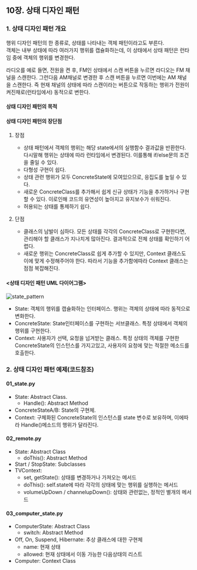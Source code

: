 ## 10장. 상태 디자인 패턴

### 1. 상태 디자인 패턴 개요

행위 디자인 패턴의 한 종류로, 상태를 나타내는 객체 패턴이라고도 부른다.  
객체는 내부 상태에 따라 여러가지 행위를 캡슐화하는데, 이 상태에서 상태 패턴은 런타임 중에 객체의 행위를 변경한다.

라디오를 예로 들면, 전원을 켠 후, FM인 상태에서 스캔 버튼을 누르면 라디오는 FM 채널을 스캔한다. 그런다음 AM채널로 변경한 후 스캔 버튼을 누르면 이번에는 AM 채널을 스캔한다. 즉 현재 채널의 상태에 따라 스캔이라는 버튼으로 작동하는 행위가 전원이 켜진채로(런타임에서) 동적으로 변한다.

#### 상태 디자인 패턴의 목적

#### 상태 디자인 패턴의 장단점

1. 장점

   - 상태 패턴에서 객체의 행위는 해당 state에서의 실행함수 결과값을 반환한다. 다시말해 행위는 상태에 따라 런타임에서 변경된다. 이를통해 if/else문의 조건을 줄일 수 있다.
   - 다형성 구현이 쉽다.
   - 상태 관련 행위가 모두 ConcreteState에 모여있으므로, 응집도를 높일 수 있다.
   - 새로운 ConcreteClass를 추가해서 쉽게 신규 상태가 기능을 추가하거나 구현 할 수 있다. 이로인해 코드의 유연성이 높아지고 유지보수가 쉬워진다.
   - 허용되는 상태를 통제하기 쉽다.

2. 단점
   - 클래스의 남발이 심하다. 모든 상태를 각각의 ConcreteClass로 구현한다면, 관리해야 할 클래스가 지나치게 많아진다. 결과적으로 전체 상태를 확인하기 어렵다.
   - 새로운 행위는 ConcreteClass로 쉽게 추가할 수 있지만, Context 클래스도 이에 맞게 수정해주어야 한다. 따라서 기능을 추가함에따라 Context 클래스는 점점 복잡해진다.

#### <상태 디자인 패턴 UML 다이어그램>

![state_pattern](https://user-images.githubusercontent.com/81678439/158714222-d8c9bfc5-85ec-4b0a-9b57-4859f5f259a0.png)

- State: 객체의 행위를 캡슐화하는 인터페이스. 행위는 객체의 상태에 따라 동적으로 변화한다.
- ConcreteState: State인터페이스를 구현하는 서브클래스. 특정 상태에서 객체의 행위를 구현한다.
- Context: 사용자가 선택, 요청을 넘겨받는 클래스. 특정 상태의 객체를 구현한 ConcreteState의 인스턴스를 가지고있고, 사용자의 요청에 맞는 적절한 메소드를 호출한다.

### 2. 상태 디자인 패턴 예제(코드참조)

#### 01_state.py

- State: Abstract Class.
  - Handle(): Abstract Method
- ConcreteStateA/B: State의 구현체.
- Context: 구체화된 ConcreteState의 인스턴스를 state 변수로 보유하며, 이에따라 Handle()메소드의 행위가 달라진다.

#### 02_remote.py

- State: Abstract Class
  - doThis(): Abstract Method
- Start / StopState: Subclasses
- TVContext:
  - set, getState(): 상태를 변경하거나 가져오는 메서드
  - doThis(): self.state에 따라 각각의 상태에 맞는 행위를 실행하는 메서드
  - volumeUpDown / channelupDown(): 상태와 관련없는, 정적인 별개의 메서드

#### 03_computer_state.py

- ComputerState: Abstract Class
  - switch: Abstract Method
- Off, On, Suspend, Hibernate: 추상 클래스에 대한 구현체
  - name: 현재 상태
  - allowed: 현재 상태에서 이동 가능한 다음상태의 리스트
- Computer: Context Class
